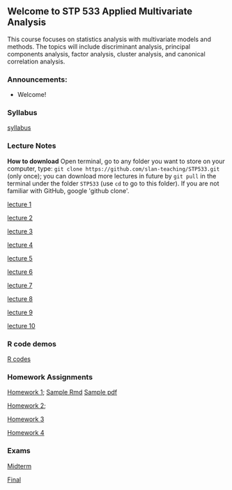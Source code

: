 ## Welcome to STP 533 Applied Multivariate Analysis

This course focuses on statistics analysis with multivariate models and methods. The topics will include discriminant analysis, principal components analysis, factor analysis, cluster analysis, and canonical correlation analysis.

### Announcements:

* Welcome!

<!-- * Homework 3 is available on canvas due **11:59pm Friday 10/28, 2022**. -->

<!-- * [Final](https://github.com/slan-teaching/STP533/blob/master/Project/Final.pdf) is available on canvas due **11:59pm Friday 12/09, 2022**. -->

### Syllabus

[syllabus](https://github.com/slan-teaching/STP533/blob/master/syllabus_STP533.pdf)

### Lecture Notes

**How to download** Open terminal, go to any folder you want to store on your computer, type: `git clone https://github.com/slan-teaching/STP533.git` (only once); you can download more lectures in future by `git pull` in the terminal under the folder `STP533` (use `cd` to go to this folder). If you are not familiar with GitHub, google 'github clone'.

[lecture 1](https://github.com/slan-teaching/STP533/blob/master/lecture_notes/STP533_lecture1.pdf)

[lecture 2](https://github.com/slan-teaching/STP533/blob/master/lecture_notes/STP533_lecture2.pdf)

[lecture 3](https://github.com/slan-teaching/STP533/blob/master/lecture_notes/STP533_lecture3.pdf)

[lecture 4](https://github.com/slan-teaching/STP533/blob/master/lecture_notes/STP533_lecture4.pdf)

[lecture 5](https://github.com/slan-teaching/STP533/blob/master/lecture_notes/STP533_lecture5.pdf)

[lecture 6](https://github.com/slan-teaching/STP533/blob/master/lecture_notes/STP533_lecture6.pdf)

[lecture 7](https://github.com/slan-teaching/STP533/blob/master/lecture_notes/STP533_lecture7.pdf)

[lecture 8](https://github.com/slan-teaching/STP533/blob/master/lecture_notes/STP533_lecture8.pdf)

[lecture 9](https://github.com/slan-teaching/STP533/blob/master/lecture_notes/STP533_lecture9.pdf)

[lecture 10](https://github.com/slan-teaching/STP533/blob/master/lecture_notes/STP533_lecture10.pdf)

### R code demos

[R codes](https://github.com/slan-teaching/STP533/blob/master/demos)

### Homework Assignments

[Homework 1](https://github.com/slan-teaching/STP533/blob/master/Homework/STP533_hw1.pdf);    [Sample Rmd](https://github.com/slan-teaching/STP533/blob/master/Homework/Sample.Rmd)    [Sample pdf](https://github.com/slan-teaching/STP533/blob/master/Homework/Sample.pdf)

[Homework 2](https://github.com/slan-teaching/STP533/blob/master/Homework/STP533_hw2.pdf);    

[Homework 3](https://github.com/slan-teaching/STP533/blob/master/Homework/STP533_hw3.pdf)

[Homework 4](https://github.com/slan-teaching/STP533/blob/master/Homework/STP533_hw4.pdf)

### Exams

[Midterm](https://github.com/slan-teaching/STP533/blob/master/Project/Midterm.pdf)    

[Final](https://github.com/slan-teaching/STP533/blob/master/Project/Final.pdf)    
